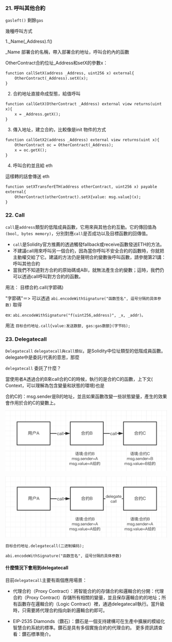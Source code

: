 ### 21. 呼叫其他合約

`gasleft()` 剩餘`gas`

幾種呼叫方式

1._Name(_Address).f()

_Name 部署合約名稱，帶入部署合約地址，呼叫合約內的函數

OtherContract合約位址_Address和setX的參數x：
```
function callSetX(address _Address, uint256 x) external{
    OtherContract(_Address).setX(x);
}
```
2. 合約地址直接命成型態，給值呼叫

```
function callGetX(OtherContract _Address) external view returns(uint x){
    x = _Address.getX();
}
```
3. 傳入地址，建立合約，比較像是init 物件的方式
```
function callGetX2(address _Address) external view returns(uint x){
    OtherContract oc = OtherContract(_Address);
    x = oc.getX();
}
```
4. 呼叫合約並且給 eth

這樣轉的話會傳送 eth

```
function setXTransferETH(address otherContract, uint256 x) payable external{
    OtherContract(otherContract).setX{value: msg.value}(x);
}
```

### 22. Call

`call`是`address`類型的低階成員函數，它用來與其他合約互動。它的傳回值為`(bool, bytes memory)`，分別對應`call`是否成功以及目標函數的回傳值。

- `call`是Solidity官方推薦的透過觸發fallback或receive函數發送ETH的方法。
- 不建議call用來呼叫另一個合約，因為當你呼叫不安全合約的函數時，你就把主動權交給了它。建議的方法仍是聲明合約變數後呼叫函數，請參閱第21講：呼叫其他合約
- 當我們不知道對方合約的原始碼或ABI，就無法產生合約變數；這時，我們仍可以透過call呼叫對方合約的函數。

用法： 目標合約.call(字節碼)

"字節碼"＝> 可以透過  `abi.encodeWithSignature("函数签名", 逗号分隔的具体参数)` 取得

ex: `abi.encodeWithSignature("f(uint256,address)", _x, _addr)。`

用法
`目标合约地址.call{value:发送数额, gas:gas数额}(字节码);`


### 23. Delegatecall

`Delegatecall`
`delegatecall與call類似`，是Solidity中位址類型的低階成員函數。delegate中是委託/代表的意思，那麼

`delegatecall` 委託了什麼？

當使用者A透過合約B來call合約C的時候，執行的是合約C的函數，上下文( Context，可以理解為包含變量和狀態的環境)也是

合約C的：msg.sender是B的地址，並且如果函數改變一些狀態變量，產生的效果會作用於合約C的變數上。

![](./images/111/1.png)

![](./images/111/2.png)
```solidity
目标合约地址.delegatecall(二进制编码);
```
```solidity
abi.encodeWithSignature("函数签名", 逗号分隔的具体参数)
```

#### 什麼情況下會用到delegatecall

目前`delegatecall`主要有兩個應用場景：

- 代理合約（Proxy Contract）：將智能合約的存儲合約和邏輯合約分開：代理合約（Proxy Contract）存儲所有相關的變量，並且保存邏輯合約的地址；所有函數存在邏輯合約（Logic Contract）裡，通過delegatecall執行。當升級時，只需要將代理合約指向新的邏輯合約即可。

- EIP-2535 Diamonds（鑽石）：鑽石是一個支持建構可在生產中擴展的模組化智慧合約系統的標準。鑽石是具有多個實施合約的代理合約。 更多資訊請查看：鑽石標準簡介。



